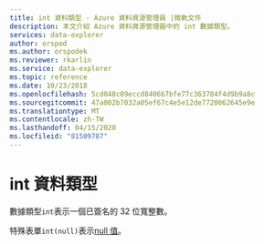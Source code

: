 ```yaml
---
title: int 資料類型 - Azure 資料資源管理員 |微軟文件
description: 本文介紹 Azure 資料資源管理器中的 int 數據類型。
services: data-explorer
author: orspod
ms.author: orspodek
ms.reviewer: rkarlin
ms.service: data-explorer
ms.topic: reference
ms.date: 10/23/2018
ms.openlocfilehash: 5cd048c09eccd8406b7bfe77c363784f4d9b9a8c
ms.sourcegitcommit: 47a002b7032a05ef67c4e5e12de7720062645e9e
ms.translationtype: MT
ms.contentlocale: zh-TW
ms.lasthandoff: 04/15/2020
ms.locfileid: "81509787"
---
```

# <a name="the-int-data-type"></a>int 資料類型

數據類型`int`表示一個已簽名的 32 位寬整數。

特殊表單`int(null)`表示[null 值](null-values.md)。